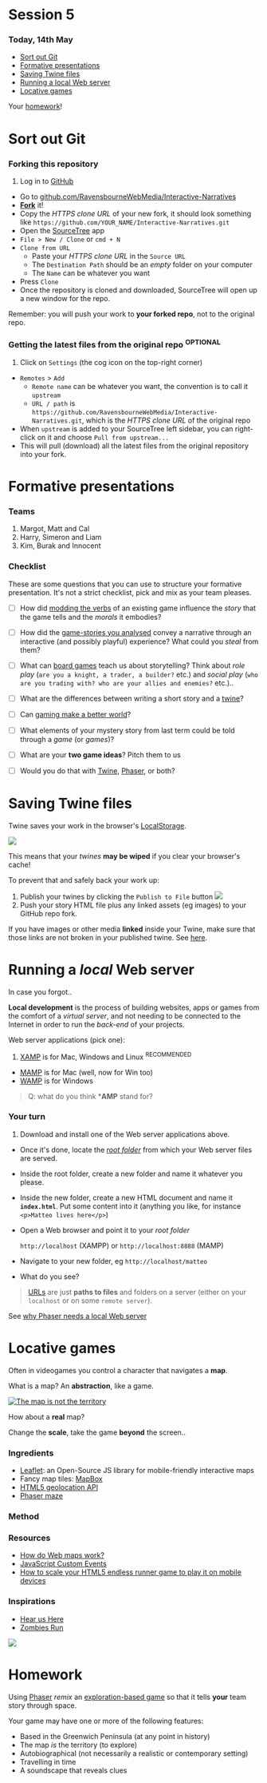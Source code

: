 # Session 5

### Today, 14th May 

* [Sort out Git](#sort-out-git)
* [Formative presentations](#formative-presentations)
* [Saving Twine files](#saving-twine-files)
* [Running a local Web server](#running-a-local-web-server)
* [Locative games](#locative-games)

Your [homework](#homework)!




# Sort out Git

### Forking this repository 

1. Log in to [GitHub](https://github.com)
* Go to [github.com/RavensbourneWebMedia/Interactive-Narratives](https://github.com/RavensbourneWebMedia/Interactive-Narratives)
* [**Fork**](https://github.com/RavensbourneWebMedia/Interactive-Narratives#fork-destination-box) it!
* Copy the *HTTPS clone URL* of your new fork, it should look something like `https://github.com/YOUR_NAME/Interactive-Narratives.git`
* Open the [SourceTree](http://www.sourcetreeapp.com/) app
* `File > New / Clone` or `cmd + N`
* `Clone from URL`
	* Paste your *HTTPS clone URL* in the `Source URL`
	* The `Destination Path` should be an *empty* folder on your computer
	* The `Name` can be whatever you want
*	Press `Clone`
*	Once the repository is cloned and downloaded, SourceTree will open up a new window for the repo.

Remember: you will push your work to **your forked repo**, not to the original repo.

### Getting the latest files from the original repo <sup>OPTIONAL</sup> 

1.	Click on `Settings` (the cog icon on the top-right corner)
* `Remotes` > `Add`
	* `Remote name` can be whatever you want, the convention is to call it `upstream`
	* `URL / path` is `https://github.com/RavensbourneWebMedia/Interactive-Narratives.git`, which is the *HTTPS clone URL* of the original repo
* When `upstream` is added to your SourceTree left sidebar, you can right-click on it and choose `Pull from upstream...`
* This will pull (download) all the latest files from the original repository into your fork.




# Formative presentations

### Teams

1. Margot, Matt and Cal
2. Harry, Simeron and Liam 
3. Kim, Burak and Innocent

### Checklist

These are some questions that you can use to structure your formative presentation. It's not a strict checklist, pick and mix as your team pleases.

* [ ] How did [modding the verbs](session-01.md#hacking-games-with-verbs) of an existing game influence the *story* that the game tells and the *morals* it embodies?
* [ ] How did the [game-stories you analysed](session-01.md#assignment) convey a narrative through an interactive (and possibly playful) experience? What could you *steal* from them?
* [ ] What can [board games](session-02.md#board-games) teach us about storytelling? Think about *role play* (`are you a knight, a trader, a builder?` etc.) and *social play* (`who are you trading with? who are your allies and enemies?` etc.).. 
* [ ] What are the differences between writing a short story and a [twine](session-02.md#twine)?
* [ ] Can [gaming make a better world](http://www.ted.com/talks/jane_mcgonigal_gaming_can_make_a_better_world?language=en#t-464468)?
* [ ] What elements of your mystery story from last term could be told through a *game* (or *games*)?
* [ ] What are your **two game ideas**? Pitch them to us
* [ ] Would you do that with [Twine](session-02.md#twine), [Phaser](session-03.md#phaser), or both?






	 		


# Saving Twine files

Twine saves your work in the browser's [LocalStorage](http://diveintohtml5.info/storage.html).

![](assets/twine-local-storage.png)

This means that your *twines* **may be wiped** if you clear your browser's cache! 

To prevent that and safely back your work up:

1. Publish your twines by clicking the `Publish to File` button
	![](assets/twine-publish.jpg)
2. Push your story HTML file plus any linked assets (eg images) to your GitHub repo fork.


If you have images or other media **linked** inside your Twine, make sure that those links are not broken in your published twine. See [here](session-02.md#images).



# Running a *local* Web server

In case you forgot..

**Local development** is the process of building websites, apps or games from the comfort of a *virtual server*, and not needing to be connected to the Internet in order to run the *back-end* of your projects.

Web server applications (pick one):

1. [XAMP](https://www.apachefriends.org) is for Mac, Windows and Linux <sup>RECOMMENDED</sup>
* [MAMP](https://www.mamp.info/en) is for Mac (well, now for Win too)
* [WAMP](http://www.wampserver.com/en/#wampserver-64-bits-php-5-3) is for Windows

> Q: what do you think ***AMP** stand for?

### Your turn

1. Download and install one of the Web server applications above.
* Once it's done, locate the [*root folder*](https://www.google.co.uk/search?q=root+folder) from which your Web server files are served.
* Inside the root folder, create a new folder and name it whatever you please.
* Inside the new folder, create a new HTML document and name it **`index.html`**. Put some content into it (anything you like, for instance `<p>Matteo lives here</p>`)
* Open a Web browser and point it to your *root folder*

	`http://localhost` (XAMPP) or `http://localhost:8888` (MAMP)
* Navigate to your new folder, eg `http://localhost/matteo`
* What do you see?

> [URLs](http://en.wikipedia.org/wiki/Uniform_resource_locator) are just **paths to files** and folders on a server (either on your `localhost` or on some `remote server`).

See [why Phaser needs a local Web server](http://phaser.io/tutorials/getting-started)


# Locative games

Often in videogames you control a character that navigates a **map**.

What is a map? An **abstraction**, like a game.

[![The map is not the territory](assets/map-not-territory.jpg)](http://en.wikipedia.org/wiki/Map%E2%80%93territory_relation)

How about a **real** map? 

Change the **scale**, take the game **beyond** the screen..


### Ingredients

* [Leaflet](http://leafletjs.com/): an Open-Source JS library for mobile-friendly interactive maps
* Fancy map tiles: [MapBox](https://www.mapbox.com)
* [HTML5 geolocation API](https://developer.mozilla.org/en-US/docs/Web/API/Geolocation/Using_geolocation)
* [Phaser maze](http://phaser.io/tutorials/coding-tips-005)


### Method


### Resources

* [How do Web maps work?](https://www.mapbox.com/guides/how-web-maps-work/)
* [JavaScript Custom Events](http://davidwalsh.name/customevent)
* [How to scale your HTML5 endless runner game to play it on mobile devices](http://www.emanueleferonato.com/2015/03/25/quick-tip-how-to-scale-your-html5-endless-runner-game-to-play-it-on-mobile-devices/)

### Inspirations

* [Hear us Here](http://www.hearushereapp.com)
* [Zombies Run](https://www.zombiesrungame.com/)

[![](https://www.zombiesrungame.com/images/public-front/browser/sites-short.jpg)](https://www.zombiesrungame.com)

# Homework

Using [Phaser](http://phaser.io/) *remix* an [exploration-based game](http://en.wikipedia.org/wiki/Adventure_game) so that it tells **your** team story through space. 

Your game may have one or more of the following features:

* Based in the Greenwich Peninsula (at any point in history)
* The map *is* the territory (to explore)
* Autobiographical (not necessarily a realistic or contemporary setting)
* Travelling in time
* A soundscape that reveals clues





